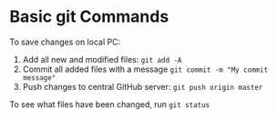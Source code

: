 # Basic git Commands

To save changes on local PC:

1. Add all new and modified files: `git add -A`
2. Commit all added files with a message `git commit -m "My commit message"`
3. Push changes to central GitHub server: `git push origin master`


To see what files have been changed, run `git status`